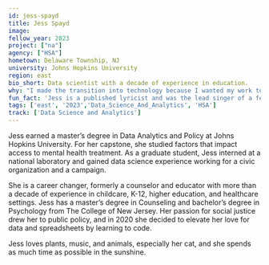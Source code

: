 ```yaml
---
id: jess-spayd
title: Jess Spayd
image: 
fellow_year: 2023
project: ["na"]
agency: ["HSA"]
hometown: Delaware Township, NJ
university: Johns Hopkins University
region: east
bio_short: Data scientist with a decade of experience in education.
why: "I made the transition into technology because I wanted my work to have an impact on public policy. When I learned about USDC during recruitment of the first cohort, it immediately became my goal to join the following year. USDC is a perfect fit for my newly acquired skills and my passion for public service."
fun_fact: 'Jess is a published lyricist and was the lead singer of a few bands in her twenties. She still frequents karaoke nights.'
tags: ['east', '2023','Data_Science_And_Analytics', 'HSA']
track: ['Data Science and Analytics']
---
```


Jess earned a master’s degree in Data Analytics and Policy at Johns Hopkins University. For her capstone, she studied factors that impact access to mental health treatment. As a graduate student, Jess interned at a national laboratory and gained data science experience working for a civic organization and a campaign.

She is a career changer, formerly a counselor and educator with more than a decade of experience in childcare, K-12, higher education, and healthcare settings. Jess has a master’s degree in Counseling and bachelor’s degree in Psychology from The College of New Jersey. Her passion for social justice drew her to public policy, and in 2020 she decided to elevate her love for data and spreadsheets by learning to code.

Jess loves plants, music, and animals, especially her cat, and she spends as much time as possible in the sunshine.